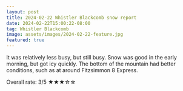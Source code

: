 ```yaml
---
layout: post
title: 2024-02-22 Whistler Blackcomb snow report
date: 2024-02-22T15:00:22-08:00
tag: Whistler Blackcomb
image: assets/images/2024-02-22-feature.jpg
featured: true
---
```

It was relatively less busy, but still busy. Snow was good in the early morning, but got icy quickly. The bottom of the mountain had better conditions, such as at around Fitzsimmon 8 Express.

Overall rate: 3/5 ★★★☆☆

